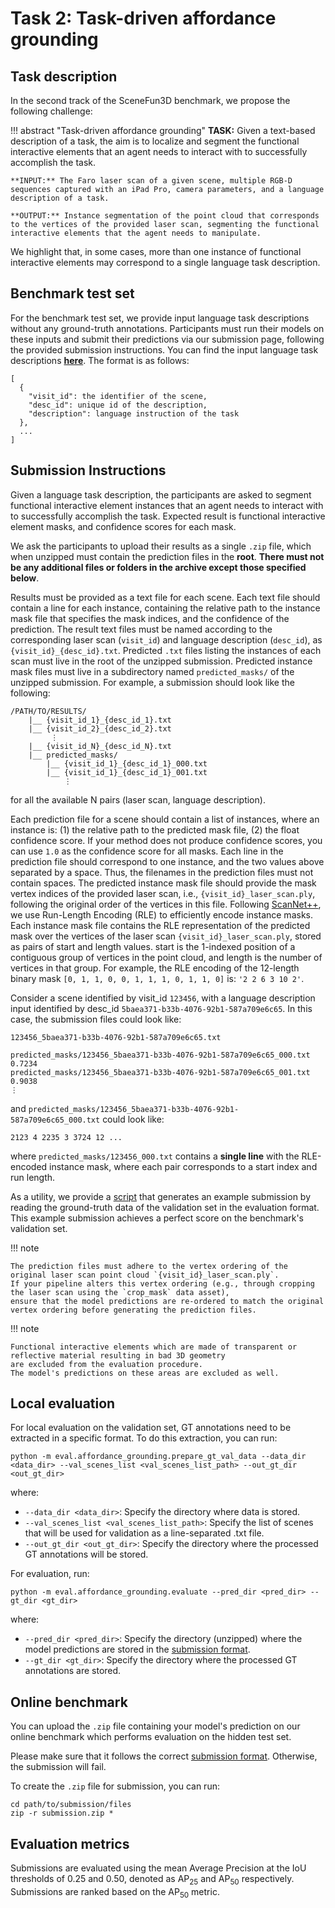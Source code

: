 # Task 2: Task-driven affordance grounding

## Task description

In the second track of the SceneFun3D benchmark, we propose the following challenge:

!!! abstract "Task-driven affordance grounding"
    **TASK:** Given a text-based description of a task, the aim is to localize and segment the functional interactive elements that an agent needs to interact with to successfully accomplish the task. 

    **INPUT:** The Faro laser scan of a given scene, multiple RGB-D sequences captured with an iPad Pro, camera parameters, and a language description of a task.

    **OUTPUT:** Instance segmentation of the point cloud that corresponds to the vertices of the provided laser scan, segmenting the functional interactive elements that the agent needs to manipulate.

We highlight that, in some cases, more than one instance of functional interactive elements may correspond to a single language task description.

## Benchmark test set

For the benchmark test set, we provide input language task descriptions without any ground-truth annotations. Participants must run their models on these inputs and submit their predictions via our submission page, following the provided submission instructions. You can find the input language task descriptions [**here**](https://cvg-data.inf.ethz.ch/scenefun3d/v1/benchmark_test_descriptions.json). The format is as follows:

```
[
  {
    "visit_id": the identifier of the scene,
    "desc_id": unique id of the description,
    "description": language instruction of the task
  }, 
  ...
]
```


## Submission Instructions

Given a language task description, the participants are asked to segment functional interactive element instances that an agent needs to interact with to successfully accomplish the task. Expected result is functional interactive element masks, and confidence scores for each mask. 

We ask the participants to upload their results as a single `.zip` file, which when unzipped must contain the prediction files in the **root**. **There must not be any additional files or folders in the archive except those specified below**.

Results must be provided as a text file for each scene. Each text file should contain a line for each instance, containing the relative path to the instance mask file that specifies the mask indices, and the confidence of the prediction. The result text files must be named according to the corresponding laser scan (`visit_id`) and language description (`desc_id`), as `{visit_id}_{desc_id}.txt`. Predicted `.txt` files listing the instances of each scan must live in the root of the unzipped submission. Predicted instance mask files must live in a subdirectory named `predicted_masks/` of the unzipped submission. For example, a submission should look like the following:

```
/PATH/TO/RESULTS/
    |__ {visit_id_1}_{desc_id_1}.txt
    |__ {visit_id_2}_{desc_id_2}.txt 
         ⋮
    |__ {visit_id_N}_{desc_id_N}.txt
    |__ predicted_masks/
        |__ {visit_id_1}_{desc_id_1}_000.txt
        |__ {visit_id_1}_{desc_id_1}_001.txt
            ⋮
```

for all the available N pairs (laser scan, language description).

Each prediction file for a scene should contain a list of instances, where an instance is: (1) the relative path to the predicted mask file, (2) the float confidence score. If your method does not produce confidence scores, you can use `1.0` as the confidence score for all masks. Each line in the prediction file should correspond to one instance, and the two values above separated by a space. Thus, the filenames in the prediction files must not contain spaces.
The predicted instance mask file should provide the mask vertex indices of the provided laser scan, i.e., `{visit_id}_laser_scan.ply`, following the original order of the vertices in this file. Following [ScanNet++](https://kaldir.vc.in.tum.de/scannetpp/benchmark/docs), we use Run-Length Encoding (RLE) to efficiently encode instance masks. Each instance mask file contains the RLE representation of the predicted mask over the vertices of the laser scan `{visit_id}_laser_scan.ply`, stored as pairs of start and length values. start is the 1-indexed position of a contiguous group of vertices in the point cloud, and length is the number of vertices in that group. For example, the RLE encoding of the 12-length binary mask `[0, 1, 1, 0, 0, 1, 1, 1, 0, 1, 1, 0]` is: `'2 2 6 3 10 2'`.

Consider a scene identified by visit_id `123456`, with a language description input identified by desc_id `5baea371-b33b-4076-92b1-587a709e6c65`. In this case, the submission files could look like:

`123456_5baea371-b33b-4076-92b1-587a709e6c65.txt`
```
predicted_masks/123456_5baea371-b33b-4076-92b1-587a709e6c65_000.txt 0.7234
predicted_masks/123456_5baea371-b33b-4076-92b1-587a709e6c65_001.txt 0.9038
⋮
```

and `predicted_masks/123456_5baea371-b33b-4076-92b1-587a709e6c65_000.txt` could look like:
```
2123 4 2235 3 3724 12 ...
```

where `predicted_masks/123456_000.txt` contains a **single line** with the RLE-encoded instance mask, where each pair corresponds to a start index and run length.

As a utility, we provide a [script](https://github.com/SceneFun3D/scenefun3d/blob/main/eval/affordance_grounding/create_example_submission.py) that generates an example submission by reading the ground-truth data of the validation set in the evaluation format. This example submission achieves a perfect score on the benchmark's validation set.

!!! note

    The prediction files must adhere to the vertex ordering of the original laser scan point cloud `{visit_id}_laser_scan.ply`. 
    If your pipeline alters this vertex ordering (e.g., through cropping the laser scan using the `crop_mask` data asset), 
    ensure that the model predictions are re-ordered to match the original vertex ordering before generating the prediction files.

!!! note

    Functional interactive elements which are made of transparent or reflective material resulting in bad 3D geometry 
    are excluded from the evaluation procedure.
    The model's predictions on these areas are excluded as well.

## Local evaluation

For local evaluation on the validation set, GT annotations need to be extracted in a specific format. To do this extraction, you can run:

```
python -m eval.affordance_grounding.prepare_gt_val_data --data_dir <data_dir> --val_scenes_list <val_scenes_list_path> --out_gt_dir <out_gt_dir>
```

where:

* `--data_dir <data_dir>`: Specify the directory where data is stored.
* `--val_scenes_list <val_scenes_list_path>`: Specify the list of scenes that will be used for validation as a line-separated .txt file.
* `--out_gt_dir <out_gt_dir>`: Specify the directory where the processed GT annotations will be stored.

For evaluation, run:

```
python -m eval.affordance_grounding.evaluate --pred_dir <pred_dir> --gt_dir <gt_dir>
```
where:

* `--pred_dir <pred_dir>`: Specify the directory (unzipped) where the model predictions are stored in the [submission format](#submission-instructions).
* `--gt_dir <gt_dir>`: Specify the directory where the processed GT annotations are stored. 

## Online benchmark

You can upload the `.zip` file containing your model's prediction on our online benchmark which performs evaluation on the hidden test set.

Please make sure that it follows the correct [submission format](#submission-instructions). Otherwise, the submission will fail.

To create the `.zip` file for submission, you can run:
```
cd path/to/submission/files
zip -r submission.zip *
```

## Evaluation metrics

Submissions are evaluated using the mean Average Precision at the IoU thresholds of 0.25 and 0.50, denoted as AP<sub>25</sub> and AP<sub>50</sub> respectively. Submissions are ranked based on the AP<sub>50</sub> metric.